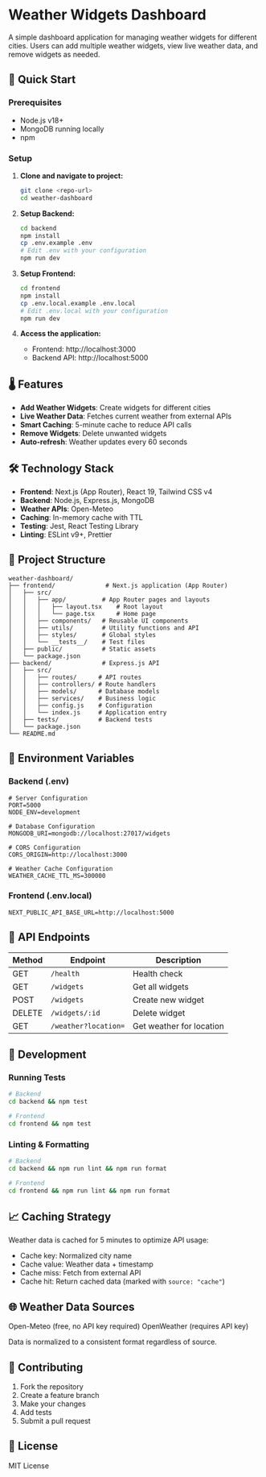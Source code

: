 # Weather Widgets Dashboard

A simple dashboard application for managing weather widgets for different cities. Users can add multiple weather widgets, view live weather data, and remove widgets as needed.

## 🚀 Quick Start

### Prerequisites
- Node.js v18+
- MongoDB running locally
- npm

### Setup

1. **Clone and navigate to project:**
   ```bash
   git clone <repo-url>
   cd weather-dashboard
   ```

2. **Setup Backend:**
   ```bash
   cd backend
   npm install
   cp .env.example .env
   # Edit .env with your configuration
   npm run dev
   ```

3. **Setup Frontend:**
   ```bash
   cd frontend
   npm install
   cp .env.local.example .env.local
   # Edit .env.local with your configuration
   npm run dev
   ```

4. **Access the application:**
   - Frontend: http://localhost:3000
   - Backend API: http://localhost:5000

## 🌡️ Features

- **Add Weather Widgets**: Create widgets for different cities
- **Live Weather Data**: Fetches current weather from external APIs
- **Smart Caching**: 5-minute cache to reduce API calls
- **Remove Widgets**: Delete unwanted widgets
- **Auto-refresh**: Weather updates every 60 seconds

## 🛠️ Technology Stack

- **Frontend**: Next.js (App Router), React 19, Tailwind CSS v4
- **Backend**: Node.js, Express.js, MongoDB
- **Weather APIs**: Open-Meteo
- **Caching**: In-memory cache with TTL
- **Testing**: Jest, React Testing Library
- **Linting**: ESLint v9+, Prettier

## 📁 Project Structure

```
weather-dashboard/
├── frontend/              # Next.js application (App Router)
│   ├── src/
│   │   ├── app/          # App Router pages and layouts
│   │   │   ├── layout.tsx    # Root layout
│   │   │   └── page.tsx      # Home page
│   │   ├── components/   # Reusable UI components
│   │   ├── utils/        # Utility functions and API
│   │   ├── styles/       # Global styles
│   │   └── __tests__/    # Test files
│   ├── public/           # Static assets
│   └── package.json
├── backend/              # Express.js API
│   ├── src/
│   │   ├── routes/      # API routes
│   │   ├── controllers/ # Route handlers
│   │   ├── models/      # Database models
│   │   ├── services/    # Business logic
│   │   ├── config.js    # Configuration
│   │   └── index.js     # Application entry
│   ├── tests/           # Backend tests
│   └── package.json
└── README.md
```

## 🔧 Environment Variables

### Backend (.env)
```
# Server Configuration
PORT=5000
NODE_ENV=development

# Database Configuration
MONGODB_URI=mongodb://localhost:27017/widgets

# CORS Configuration
CORS_ORIGIN=http://localhost:3000

# Weather Cache Configuration
WEATHER_CACHE_TTL_MS=300000
```

### Frontend (.env.local)
```
NEXT_PUBLIC_API_BASE_URL=http://localhost:5000
```

## 📡 API Endpoints

| Method | Endpoint | Description |
|--------|----------|-------------|
| GET | `/health` | Health check |
| GET | `/widgets` | Get all widgets |
| POST | `/widgets` | Create new widget |
| DELETE | `/widgets/:id` | Delete widget |
| GET | `/weather?location=` | Get weather for location |

## 🧪 Development

### Running Tests
```bash
# Backend
cd backend && npm test

# Frontend  
cd frontend && npm test
```

### Linting & Formatting
```bash
# Backend
cd backend && npm run lint && npm run format

# Frontend
cd frontend && npm run lint && npm run format
```

## 📈 Caching Strategy

Weather data is cached for 5 minutes to optimize API usage:
- Cache key: Normalized city name
- Cache value: Weather data + timestamp
- Cache miss: Fetch from external API
- Cache hit: Return cached data (marked with `source: "cache"`)

## 🌐 Weather Data Sources

Open-Meteo (free, no API key required)
OpenWeather (requires API key)

Data is normalized to a consistent format regardless of source.

## 🤝 Contributing

1. Fork the repository
2. Create a feature branch
3. Make your changes
4. Add tests
5. Submit a pull request

## 📄 License

MIT License
